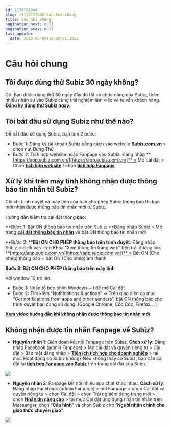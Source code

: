 ```yaml
---
id: 1179721080
slug: /1179721080-cau-hoi-chung
title: Câu hỏi chung
pagination_next: null
pagination_prev: null
last_update:
  date: 2023-05-09T10:50:31.105Z
---
```


# Câu hỏi chung

## Tôi được dùng thử Subiz 30 ngày không?


Có. Bạn được dùng thử 30 ngày đầy đủ tất cả chức năng của Subiz, thêm nhiều nhân sự vào Subiz cùng trải nghiệm làm việc và tư vấn khách hàng. **[Đăng ký dùng thử Subiz ngay](https://app.subiz.com.vn/register)**.
## Tôi bắt đầu sử dụng Subiz như thế nào?


Để bắt đầu sử dụng Subiz, bạn làm 2 bước:

- Bước 1: Đăng ký tài khoản Subiz bằng cách vào website **[Subiz.com.vn](https://subiz.com.vn/vi/)** > chọn nút Dùng Thử
- Bước 2: Tích hợp website hoặc Fanpage vào Subiz. Đăng nhập **[https://app.subiz.com.vn/](https://app.subiz.com.vn/)** > Mở cài đặt > Chọn **[tích hợp website](https://app.subiz.com.vn/website/install)** / chọn **[tích hợp Fanpage](https://app.subiz.com.vn/settings/messenger)**
## Xử lý khi trên máy tính không nhận được thông báo tin nhắn từ Subiz?


Chỉ khi trình duyệt và máy tính của bạn cho phép Subiz thông báo thì bạn mới nhận được thông báo tin nhắn mới từ Subiz.



Hướng dẫn kiểm tra cài đặt thông báo:



**Bước 1: Bật ON thông báo tin nhắn trên Subiz: **Đăng nhập Subiz > Mở trang **[cài đặt thông báo tin nhắn](https://app.subiz.com.vn/profile/setting-notification)** và bật ON thông báo tin nhắn mới



**Bước 2: ****Bật ON CHO PHÉP thông báo trên trình duyệt**: Đăng nhập Subiz > click vào icon Khóa “Xem thông tin trang web” bên trái đường link **[https://app.subiz.com.vn](https://app.subiz.com.vn/)** > Bật ON (Cho phép) thông báo + bật ON (Cho phép) âm thanh



**Bước 3: Bật ON CHO PHÉP thông báo trên máy tính**

Với window 10 trở lên: 

- Bước 1: Nhấn tổ hợp phím Windows + I để mở Cài đặt
- Bước 2: Tìm kiếm “Notifications & actions” => Trên giao diện có mục “Get notifications from apps and other senders”, bật ON thông báo cho trình duyệt bạn đang sử dụng. (Google Chrome, Cốc Cốc, Firefox,...)

**[Xem video hướng dẫn khi không nhận được thông báo tin nhắn mới](https://www.youtube.com/watch?v=usDLQp7IqHE)**
## Không nhận được tin nhắn Fanpage về Subiz?


- **Nguyên nhân 1**: Gián đoạn kết nối Fanpage trên Subiz. **Cách xử lý**: Đăng nhập Facebook (admin Fanpage) > Mở cài đặt và quyền riêng tư > Cài đặt > Bảo mật đăng nhập > **[Tiện ích tích hợp cho doanh nghiệp](https://www.facebook.com/settings?tab=business_tools&section=active)** > tại mục Hoạt động có Subiz không? Nếu không thấy có Subiz, bạn cần cài đặt lại **[tích hợp Fanpage vào Subiz](https://app.subiz.com.vn/settings/messenger)** trên trang cài đặt của Subiz.




![](https://vcdn.subiz-cdn.com/file/firrxrsxtqpdjvfxradv_acpxkgumifuoofoosble)




- **Nguyên nhân 2**: Fanpage kết nối nhiều app chat khác nhau. **Cách xử lý**: Đăng nhập Facebook (admin Fanpage) > mở Fanpage > chọn Cài đặt và quyền riêng tư > chọn Cài đặt > chọn Trải nghiệm dùng trang mới > chọn **[Nhắn tin nâng cao](https://www.facebook.com/settings?tab=advanced_messaging)** > tại mục Cài đặt ưng dụng nhận tin nhắn trên Messenger, chọn “**Cấu hình**” và chọn Subiz cho “**Người nhận chính cho giao thức chuyển giao**”.




![](https://vcdn.subiz-cdn.com/file/firrxrsxvvfwakqmxxdp_acpxkgumifuoofoosble)